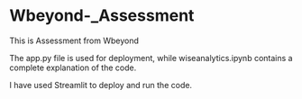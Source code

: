 # Wbeyond-_Assessment
This is Assessment from Wbeyond

The app.py file is used for deployment, while wiseanalytics.ipynb contains a complete explanation of the code.

I have used Streamlit to deploy and run the code.
